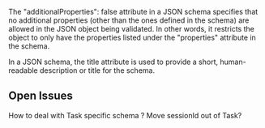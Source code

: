 The "additionalProperties": false attribute in a JSON schema specifies that no additional properties (other than the ones defined in the schema) are allowed in the JSON object being validated. In other words, it restricts the object to only have the properties listed under the "properties" attribute in the schema.

In a JSON schema, the title attribute is used to provide a short, human-readable description or title for the schema.

Open Issues
-----------
How to deal with Task specific schema ?
Move sessionId out of Task?
